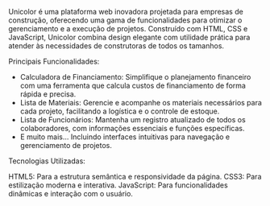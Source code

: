 Unicolor é uma plataforma web inovadora projetada para empresas de construção, oferecendo uma gama de funcionalidades para otimizar o gerenciamento e a execução de projetos. Construído com HTML, CSS e JavaScript, Unicolor combina design elegante com utilidade prática para atender às necessidades de construtoras de todos os tamanhos.

Principais Funcionalidades:

- Calculadora de Financiamento: Simplifique o planejamento financeiro com uma ferramenta que calcula custos de financiamento de forma rápida e precisa.
- Lista de Materiais: Gerencie e acompanhe os materiais necessários para cada projeto, facilitando a logística e o controle de estoque.
- Lista de Funcionários: Mantenha um registro atualizado de todos os colaboradores, com informações essenciais e funções específicas.
- E muito mais... Incluindo interfaces intuitivas para navegação e gerenciamento de projetos.

Tecnologias Utilizadas:

HTML5: Para a estrutura semântica e responsividade da página.
CSS3: Para estilização moderna e interativa.
JavaScript: Para funcionalidades dinâmicas e interação com o usuário.

